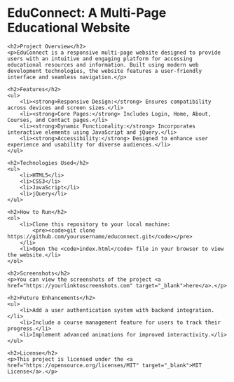 <!DOCTYPE html>
<html lang="en">
<head>
    <meta charset="UTF-8">
    <meta name="viewport" content="width=device-width, initial-scale=1.0">
    <title>EduConnect - Project Overview</title>
    
</head>
<body>
    <h1>EduConnect: A Multi-Page Educational Website</h1>

    <h2>Project Overview</h2>
    <p>EduConnect is a responsive multi-page website designed to provide users with an intuitive and engaging platform for accessing educational resources and information. Built using modern web development technologies, the website features a user-friendly interface and seamless navigation.</p>

    <h2>Features</h2>
    <ul>
        <li><strong>Responsive Design:</strong> Ensures compatibility across devices and screen sizes.</li>
        <li><strong>Core Pages:</strong> Includes Login, Home, About, Courses, and Contact pages.</li>
        <li><strong>Dynamic Functionality:</strong> Incorporates interactive elements using JavaScript and jQuery.</li>
        <li><strong>Accessibility:</strong> Designed to enhance user experience and usability for diverse audiences.</li>
    </ul>

    <h2>Technologies Used</h2>
    <ul>
        <li>HTML5</li>
        <li>CSS3</li>
        <li>JavaScript</li>
        <li>jQuery</li>
    </ul>

    <h2>How to Run</h2>
    <ol>
        <li>Clone this repository to your local machine:
            <pre><code>git clone https://github.com/yourusername/educonnect.git</code></pre>
        </li>
        <li>Open the <code>index.html</code> file in your browser to view the website.</li>
    </ol>

    <h2>Screenshots</h2>
    <p>You can view the screenshots of the project <a href="https://yourlinktoscreenshots.com" target="_blank">here</a>.</p>

    <h2>Future Enhancements</h2>
    <ul>
        <li>Add a user authentication system with backend integration.</li>
        <li>Include a course management feature for users to track their progress.</li>
        <li>Implement advanced animations for improved interactivity.</li>
    </ul>

    <h2>License</h2>
    <p>This project is licensed under the <a href="https://opensource.org/licenses/MIT" target="_blank">MIT License</a>.</p>
</body>
</html>
